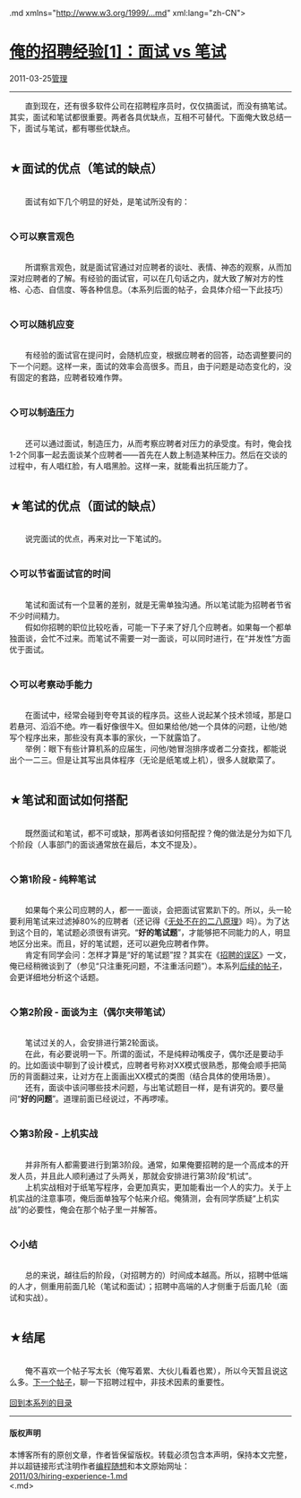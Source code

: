 <!DOCTYPE.md>
.md xmlns="http://www.w3.org/1999/...md" xml:lang="zh-CN">
<head>
<meta http-equiv="Content-Type" content="text.md; charset=utf-8" />
<meta name="generator" content="Python script by program.think@gmail.com" />
<meta name="provider" content="program-think.blogspot.com" />
<link type="text/css" rel="stylesheet" href="../../css/program-think.css" />
<title>俺的招聘经验[1]：面试 vs 笔试 - 编程随想的博客</title>
</head>
<body>
<div id="main" style="width:100%;">
<h1><a href="../../index.md" title="回到首页">俺的招聘经验[1]：面试 vs 笔试</a></h1>
<div class="post-info"><span class="date-header">2011-03-25</span><a href="../../tags/E7AEA1E79086.md" class="tag">管理</a> </div>
<hr>
<div class="post">
&#12288;&#12288;直到现在，还有很多软件公司在招聘程序员时，仅仅搞面试，而没有搞笔试。其实，面试和笔试都很重要。两者各具优缺点，互相不可替代。下面俺大致总结一下，面试与笔试，都有哪些优缺点。<!--program-think--><br /><br /><h2>★面试的优点（笔试的缺点）</h2><br />&#12288;&#12288;面试有如下几个明显的好处，是笔试所没有的：<br /><br /><h3>◇可以察言观色</h3><br />&#12288;&#12288;所谓察言观色，就是面试官通过对应聘者的谈吐、表情、神态的观察，从而加深对应聘者的了解。有经验的面试官，可以在几句话之内，就大致了解对方的性格、心态、自信度、等各种信息。（本系列后面的帖子，会具体介绍一下此技巧）<br /><br /><h3>◇可以随机应变</h3><br />&#12288;&#12288;有经验的面试官在提问时，会随机应变，根据应聘者的回答，动态调整要问的下一个问题。这样一来，面试的效率会高很多。而且，由于问题是动态变化的，没有固定的套路，应聘者较难作弊。<br /><br /><h3>◇可以制造压力</h3><br />&#12288;&#12288;还可以通过面试，制造压力，从而考察应聘者对压力的承受度。有时，俺会找1-2个同事一起去面谈某个应聘者——首先在人数上制造某种压力。然后在交谈的过程中，有人唱红脸，有人唱黑脸。这样一来，就能看出抗压能力了。<br /><br /><h2>★笔试的优点（面试的缺点）</h2><br />&#12288;&#12288;说完面试的优点，再来对比一下笔试的。<br /><br /><h3>◇可以节省面试官的时间</h3><br />&#12288;&#12288;笔试和面试有一个显著的差别，就是无需单独沟通。所以笔试能为招聘者节省不少时间精力。<br />&#12288;&#12288;假如你招聘的职位比较吃香，可能一下子来了好几个应聘者。如果每一个都单独面谈，会忙不过来。而笔试不需要一对一面谈，可以同时进行，在“并发性”方面优于面试。<br /><br /><h3>◇可以考察动手能力</h3><br />&#12288;&#12288;在面试中，经常会碰到夸夸其谈的程序员。这些人说起某个技术领域，那是口若悬河、滔滔不绝。咋一看好像很牛X。但如果给他/她一个具体的问题，让他/她写个程序出来，那些没有真本事的家伙，一下就露馅了。<br />&#12288;&#12288;举例：眼下有些计算机系的应届生，问他/她冒泡排序或者二分查找，都能说出个一二三。但是让其写出具体程序（无论是纸笔或上机），很多人就歇菜了。<br /><br /><h2>★笔试和面试如何搭配</h2><br />&#12288;&#12288;既然面试和笔试，都不可或缺，那两者该如何搭配捏？俺的做法是分为如下几个阶段（人事部门的面谈通常放在最后，本文不提及）。<br /><br /><h3>◇第1阶段 - 纯粹笔试</h3><br />&#12288;&#12288;如果每个来公司应聘的人，都一一面谈，会把面试官累趴下的。所以，头一轮要利用笔试来过滤掉80%的应聘者（还记得《<a href="../../2009/02/80-20-principle-0-overview.md">无处不在的二八原理</a>》吗）。为了达到这个目的，笔试题必须很有讲究。“<b>好的笔试题</b>”，才能够把不同能力的人，明显地区分出来。而且，好的笔试题，还可以避免应聘者作弊。<br />&#12288;&#12288;肯定有同学会问：怎样才算是“好的笔试题”捏？其实在《<a href="../../2009/04/defect-of-hire.md">招聘的误区</a>》一文，俺已经稍微谈到了（参见“只注重死问题，不注重活问题”）。本系列<a href="../../2011/05/hiring-experience-3.md">后续的帖子</a>，会更详细地分析这个话题。<br /><br /><h3>◇第2阶段 - 面谈为主（偶尔夹带笔试）</h3><br />&#12288;&#12288;笔试过关的人，会安排进行第2轮面谈。<br />&#12288;&#12288;在此，有必要说明一下。所谓的面试，不是纯粹动嘴皮子，偶尔还是要动手的。比如面谈中聊到了设计模式，应聘者号称对XX模式很熟悉，那俺会顺手把简历的背面翻过来，让对方在上面画出XX模式的类图（结合具体的使用场景）。<br />&#12288;&#12288;还有，面谈中该问哪些技术问题，与出笔试题目一样，是有讲究的。要尽量问“<b>好的问题</b>”。道理前面已经说过，不再啰嗦。<br /><br /><h3>◇第3阶段 - 上机实战</h3><br />&#12288;&#12288;并非所有人都需要进行到第3阶段。通常，如果俺要招聘的是一个高成本的开发人员，并且此人顺利通过了头两关，那就会安排进行第3阶段“机试”。<br />&#12288;&#12288;上机实战相对于纸笔写程序，会更加真实，更加能看出一个人的实力。关于上机实战的注意事项，俺后面单独写个帖来介绍。俺猜测，会有同学质疑“上机实战”的必要性，俺会在那个帖子里一并解答。<br /><br /><h3>◇小结</h3><br />&#12288;&#12288;总的来说，越往后的阶段，（对招聘方的）时间成本越高。所以，招聘中低端的人才，侧重用前面几轮（笔试和面试）；招聘中高端的人才侧重于后面几轮（面试和实战）。<br /><br /><h2>★结尾</h2><br />&#12288;&#12288;俺不喜欢一个帖子写太长（俺写着累、大伙儿看着也累），所以今天暂且说这么多。<a href="../../2011/03/hiring-experience-2.md">下一个帖子</a>，聊一下招聘过程中，非技术因素的重要性。<br /><br /><a href="../../2011/03/hiring-experience-0.md#index">回到本系列的目录</a><div class="blogger-post-footer">
</div>
<hr>
<div class="copyright">
<h4>版权声明</h4>
本博客所有的原创文章，作者皆保留版权。转载必须包含本声明，保持本文完整，并以超链接形式注明作者<a href="mailto:program.think@gmail.com">编程随想</a>和本文原始网址：<br>
<a href="2011/03/hiring-experience-1.md">2011/03/hiring-experience-1.md</a>
</div>
</div>
</body>
<.md>
